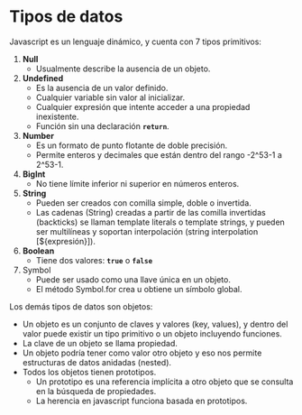 # Tipos de datos

Javascript es un lenguaje dinámico, y cuenta con 7 tipos primitivos:

1. **Null**
   * Usualmente describe la ausencia de un objeto.
2. **Undefined**
   * Es la ausencia de un valor definido.
   * Cualquier variable sin valor al inicializar.
   * Cualquier expresión que intente acceder a una propiedad inexistente.
   * Función sin una declaración **`return`**.
3. **Number**
   * Es un formato de punto flotante de doble precisión.
   * Permite enteros y decimales que están dentro del rango -2^53-1 a 2^53-1.
4. **BigInt**
   * No tiene límite inferior ni superior en números enteros.
5. **String**
   * Pueden ser creados con comilla simple, doble o invertida.
   * Las cadenas \(String\) creadas a partir de las comilla invertidas \(backticks\) se llaman template literals o template strings, y pueden ser multilíneas y soportan interpolación \(string interpolation \[${expresión}\]\).
6. **Boolean**
   * Tiene dos valores: **`true`** o **`false`**
7. Symbol
   * Puede ser usado como una llave única en un objeto.
   * El método Symbol.for crea u obtiene un símbolo global.

Los demás tipos de datos son objetos:

* Un objeto es un conjunto de claves y valores \(key, values\), y dentro del valor puede existir un tipo primitivo o un objeto incluyendo funciones.
* La clave de un objeto se llama propiedad.
* Un objeto podría tener como valor otro objeto y eso nos permite estructuras de datos anidadas \(nested\).
* Todos los objetos tienen prototipos.
  * Un prototipo es una referencia implícita a otro objeto que se consulta en la búsqueda de propiedades.
  * La herencia en javascript funciona basada en prototipos. 

